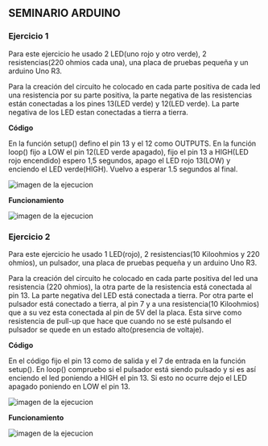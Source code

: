 ## SEMINARIO ARDUINO

### Ejercicio 1

Para este ejercicio he usado 2 LED(uno rojo y otro verde), 2 resistencias(220 ohmios cada una), una placa de pruebas pequeña y un arduino Uno R3.

Para la creación del circuito he colocado en cada parte positiva de cada led una resistencia por su parte positiva, la parte negativa de las resistencias están conectadas a los pines 13(LED verde) y 12(LED verde). La parte negativa de los LED estan conectadas a tierra a tierra.


**Código**

En la función setup() defino el pin 13 y el 12 como OUTPUTS. En la función loop() fijo a LOW el pin 12(LED verde apagado), fijo el pin 13 a HIGH(LED rojo encendido) espero 1,5 segundos, apago el LED rojo 13(LOW) y enciendo el LED verde(HIGH). Vuelvo a esperar 1.5 segundos al final.

![imagen de la ejecucion](https://github.com/MIGUE1999/PDIH/blob/main/S1/ejecucion.png)


**Funcionamiento**

![imagen de la ejecucion](https://github.com/MIGUE1999/PDIH/blob/main/S1/ejecucion.png)





### Ejercicio 2

Para este ejercicio he usado 1 LED(rojo), 2 resistencias(10 Kiloohmios y 220 ohmios), un pulsador, una placa de pruebas pequeña y un arduino Uno R3.

Para la creación del circuito he colocado en cada parte positiva del led una resistencia (220 ohmios), la otra parte de la resistencia está conectada al pin 13. La parte negativa del LED está conectada a tierra. Por otra parte el pulsador está conectado a tierra, al pin 7 y a una resistencia(10 Kiloohmios) que a su vez esta conectada al pin de 5V del la placa. Esta sirve como resistencia de pull-up que hace que cuando no se esté pulsando el pulsador se quede en un estado alto(presencia de voltaje).


**Código**

En el código fijo el pin 13 como de salida y el 7 de entrada en la función setup(). En loop() compruebo si el pulsador está siendo pulsado y si es así enciendo el led poniendo a HIGH el pin 13. Si esto no ocurre dejo el LED apagado poniendo en LOW el pin 13.

![imagen de la ejecucion](https://github.com/MIGUE1999/PDIH/blob/main/S1/ejecucion.png)


**Funcionamiento**

![imagen de la ejecucion](https://github.com/MIGUE1999/PDIH/blob/main/S1/ejecucion.png)
